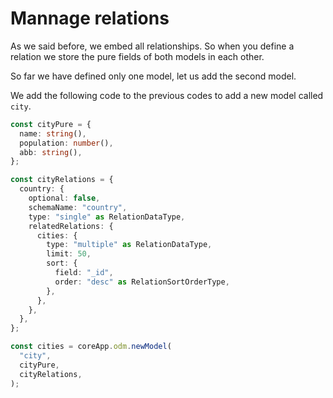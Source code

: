 # Mannage relations
As we said before, we embed all relationships. So when you define a relation we store the pure fields of both models in each other.  

So far we have defined only one model, let us add the second model.  

We add the following code to the previous codes to add a new model called `city`.
```ts
const cityPure = {
  name: string(),
  population: number(),
  abb: string(),
};

const cityRelations = {
  country: {
    optional: false,
    schemaName: "country",
    type: "single" as RelationDataType,
    relatedRelations: {
      cities: {
        type: "multiple" as RelationDataType,
        limit: 50,
        sort: {
          field: "_id",
          order: "desc" as RelationSortOrderType,
        },
      },
    },
  },
};

const cities = coreApp.odm.newModel(
  "city",
  cityPure,
  cityRelations,
);
```

